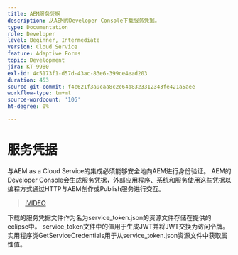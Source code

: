 ```yaml
---
title: AEM服务凭据
description: 从AEM的Developer Console下载服务凭据。
type: Documentation
role: Developer
level: Beginner, Intermediate
version: Cloud Service
feature: Adaptive Forms
topic: Development
jira: KT-9980
exl-id: 4c5173f1-d57d-43ac-83e6-399ce4ead203
duration: 453
source-git-commit: f4c621f3a9caa8c2c64b8323312343fe421a5aee
workflow-type: tm+mt
source-wordcount: '106'
ht-degree: 0%

---
```


# 服务凭据

与AEM as a Cloud Service的集成必须能够安全地向AEM进行身份验证。 AEM的Developer Console会生成服务凭据，外部应用程序、系统和服务使用这些凭据以编程方式通过HTTP与AEM创作或Publish服务进行交互。

>[!VIDEO](https://video.tv.adobe.com/v/330519?quality=12&learn=on)

下载的服务凭据文件作为名为service_token.json的资源文件存储在提供的eclipse中。 service_token文件中的值用于生成JWT并将JWT交换为访问令牌。 实用程序类GetServiceCredentials用于从service_token.json资源文件中获取属性值。
